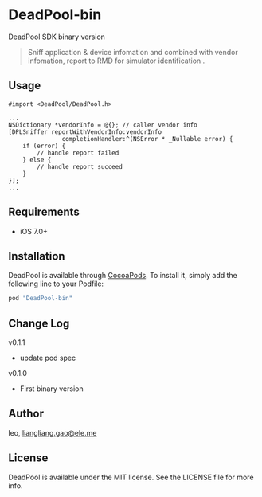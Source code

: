 # DeadPool-bin
DeadPool SDK binary version
> Sniff application & device infomation and combined with vendor infomation, report to RMD for simulator identification .

## Usage

```objc
#import <DeadPool/DeadPool.h>

...
NSDictionary *vendorInfo = @{}; // caller vendor info
[DPLSniffer reportWithVendorInfo:vendorInfo 
               completionHandler:^(NSError * _Nullable error) {
    if (error) {
        // handle report failed
    } else {
        // handle report succeed
    }
}];
...

```

## Requirements
* iOS 7.0+

## Installation

DeadPool is available through [CocoaPods](http://cocoapods.org). To install
it, simply add the following line to your Podfile:

```ruby
pod "DeadPool-bin"
```

## Change Log

v0.1.1

* update pod spec

v0.1.0

* First binary version

## Author

leo, liangliang.gao@ele.me

## License

DeadPool is available under the MIT license. See the LICENSE file for more info.
